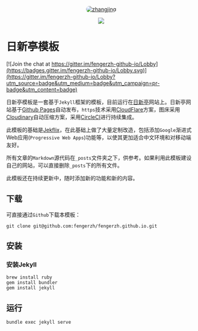 <p align="center">
  <a href="https://www.fengerzh.com/">
    <img alt="zhangjing" src="https://sfault-avatar.b0.upaiyun.com/439/654/439654051-58781bd01ba83_huge256" style="border-radius: 500px;" />
  </a>
</p>
<p align="center">
  <a title="circle" href="https://circleci.com/gh/fengerzh"><img src="https://circleci.com/gh/fengerzh/fengerzh.github.io.svg?style=svg"></a>
</p>

# 日新亭模板

[![Join the chat at https://gitter.im/fengerzh-github-io/Lobby](https://badges.gitter.im/fengerzh-github-io/Lobby.svg)](https://gitter.im/fengerzh-github-io/Lobby?utm_source=badge&utm_medium=badge&utm_campaign=pr-badge&utm_content=badge)

日新亭模板是一套基于`Jekyll`框架的模板，目前运行在[日新亭](https://www.fengerzh.com)网站上。日新亭网站基于[Github Pages](https://pages.github.com/)自动发布，`https`技术采用[CloudFlare](http://cloudflare.com/)方案，图床采用[Cloudinary](https://cloudinary.com/)自动压缩方案，采用[CircleCI](https://circleci.com/)进行持续集成。

此模板的基础是[Jekflix](https://github.com/thiagorossener/jekflix-template)，在此基础上做了大量定制改造，包括添加`Google`渐进式Web应用(`Progressive Web Apps`)功能等，以使其更加适合中文环境和对移动端友好。

所有文章的`Markdown`源代码在`_posts`文件夹之下，供参考。如果利用此模板建设自己的网站，可以直接删除`_posts`下的所有文件。

此模板还在持续更新中，随时添加新的功能和新的内容。

## 下载

可直接通过`Github`下载本模板：

```
git clone git@github.com:fengerzh/fengerzh.github.io.git
```

## 安装

### 安装Jekyll

```
brew install ruby
gem install bundler
gem install jekyll
```

## 运行

```
bundle exec jekyll serve
```
